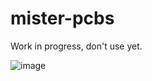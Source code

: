 # mister-pcbs

Work in progress, don't use yet.

![image](https://user-images.githubusercontent.com/884834/119400244-2f74ac80-bcda-11eb-93db-7426ed148b8a.png)
